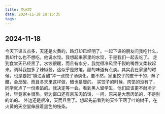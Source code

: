 ```yaml
---
title: 吃水饺
date: 2024-11-18 18:15:35
tags:
---
```

## 2024-11-18
今天下课五点多，天还是火黄的，路灯却已经明了。一起下课的朋友问我吃什么，我却什么也不想吃。他说水饺。我想起来家里的水饺，于是我们一起去吃了。
走到食堂天已经黑了。水饺很暖，而且有水分，我觉得冷风里干裂的嘴唇又柔软起来。调料我加多了辣椒酱，这似乎是败笔。醋的味道有点淡。其实我在家里的时候，也是要把“镇江香醋”冲一点饺子汤淡化，要不然，家里饺子的皮干干的，蘸了醋，会反酸，而且冬天里这样做，醋也是暖的。
买饺子的时候，肉馅的没有了，同学就点了一份素馅的。我决定等一会。看到黑人留学生，他们应该更不耐冷才对，毕竟家乡很热。旁边窗口还有京东肉馅饼，一问，原来是大葱肉馅的，不是别的馅的。
外边还是很冷，天而且黑了。想起先前看到的天空下落了叶的树干，在火黄的天空里伸展着黑色的枝条。